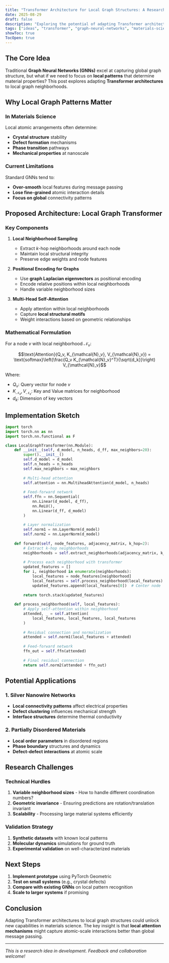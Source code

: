 ```yaml
---
title: "Transformer Architecture for Local Graph Structures: A Research Idea"
date: 2025-08-29
draft: false
description: "Exploring the potential of adapting Transformer architectures to capture local graph patterns in materials science applications"
tags: ["ideas", "transformer", "graph-neural-networks", "materials-science", "machine-learning"]
showToc: true
TocOpen: true
---
```


## The Core Idea

Traditional **Graph Neural Networks (GNNs)** excel at capturing global graph structure, but what if we need to focus on **local patterns** that determine material properties? This post explores adapting **Transformer architectures** to local graph neighborhoods.

## Why Local Graph Patterns Matter

### In Materials Science

Local atomic arrangements often determine:
- **Crystal structure** stability
- **Defect formation** mechanisms  
- **Phase transition** pathways
- **Mechanical properties** at nanoscale

### Current Limitations

Standard GNNs tend to:
- **Over-smooth** local features during message passing
- **Lose fine-grained** atomic interaction details
- **Focus on global** connectivity patterns

## Proposed Architecture: Local Graph Transformer

### Key Components

1. **Local Neighborhood Sampling**
   - Extract $k$-hop neighborhoods around each node
   - Maintain local structural integrity
   - Preserve edge weights and node features

2. **Positional Encoding for Graphs**
   - Use **graph Laplacian eigenvectors** as positional encoding
   - Encode relative positions within local neighborhoods
   - Handle variable neighborhood sizes

3. **Multi-Head Self-Attention**
   - Apply attention within local neighborhoods
   - Capture **local structural motifs**
   - Weight interactions based on geometric relationships

### Mathematical Formulation

For a node $v$ with local neighborhood $\mathcal{N}_v$:

$$\text{Attention}(Q_v, K_{\mathcal{N}_v}, V_{\mathcal{N}_v}) = \text{softmax}\left(\frac{Q_v K_{\mathcal{N}_v}^T}{\sqrt{d_k}}\right) V_{\mathcal{N}_v}$$

Where:
- $Q_v$: Query vector for node $v$
- $K_{\mathcal{N}_v}, V_{\mathcal{N}_v}$: Key and Value matrices for neighborhood
- $d_k$: Dimension of key vectors

## Implementation Sketch

```python
import torch
import torch.nn as nn
import torch.nn.functional as F

class LocalGraphTransformer(nn.Module):
    def __init__(self, d_model, n_heads, d_ff, max_neighbors=20):
        super().__init__()
        self.d_model = d_model
        self.n_heads = n_heads
        self.max_neighbors = max_neighbors
        
        # Multi-head attention
        self.attention = nn.MultiheadAttention(d_model, n_heads)
        
        # Feed-forward network
        self.ffn = nn.Sequential(
            nn.Linear(d_model, d_ff),
            nn.ReLU(),
            nn.Linear(d_ff, d_model)
        )
        
        # Layer normalization
        self.norm1 = nn.LayerNorm(d_model)
        self.norm2 = nn.LayerNorm(d_model)
    
    def forward(self, node_features, adjacency_matrix, k_hop=2):
        # Extract k-hop neighborhoods
        neighborhoods = self.extract_neighborhoods(adjacency_matrix, k_hop)
        
        # Process each neighborhood with transformer
        updated_features = []
        for i, neighborhood in enumerate(neighborhoods):
            local_features = node_features[neighborhood]
            local_features = self.process_neighborhood(local_features)
            updated_features.append(local_features[0])  # Center node
        
        return torch.stack(updated_features)
    
    def process_neighborhood(self, local_features):
        # Apply self-attention within neighborhood
        attended, _ = self.attention(
            local_features, local_features, local_features
        )
        
        # Residual connection and normalization
        attended = self.norm1(local_features + attended)
        
        # Feed-forward network
        ffn_out = self.ffn(attended)
        
        # Final residual connection
        return self.norm2(attended + ffn_out)
```

## Potential Applications

### 1. Silver Nanowire Networks
- **Local connectivity patterns** affect electrical properties
- **Defect clustering** influences mechanical strength
- **Interface structures** determine thermal conductivity

### 2. Partially Disordered Materials
- **Local order parameters** in disordered regions
- **Phase boundary** structures and dynamics
- **Defect-defect interactions** at atomic scale

## Research Challenges

### Technical Hurdles
1. **Variable neighborhood sizes** - How to handle different coordination numbers?
2. **Geometric invariance** - Ensuring predictions are rotation/translation invariant
3. **Scalability** - Processing large material systems efficiently

### Validation Strategy
1. **Synthetic datasets** with known local patterns
2. **Molecular dynamics** simulations for ground truth
3. **Experimental validation** on well-characterized materials

## Next Steps

1. **Implement prototype** using PyTorch Geometric
2. **Test on small systems** (e.g., crystal defects)
3. **Compare with existing GNNs** on local pattern recognition
4. **Scale to larger systems** if promising

## Conclusion

Adapting Transformer architectures to local graph structures could unlock new capabilities in materials science. The key insight is that **local attention mechanisms** might capture atomic-scale interactions better than global message passing.

---

*This is a research idea in development. Feedback and collaboration welcome!*

